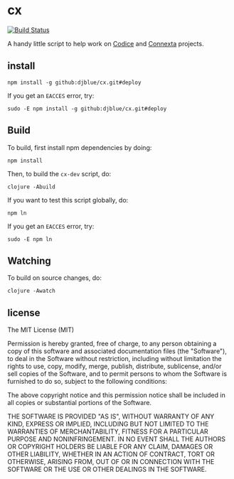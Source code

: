 # cx

[![Build Status](https://travis-ci.org/djblue/cx.svg?branch=master)](https://travis-ci.org/djblue/cx)

A handy little script to help work on [Codice](https://github.com/codice)
and [Connexta](https://github.com/connexta) projects.

## install

    npm install -g github:djblue/cx.git#deploy

If you get an `EACCES` error, try:

    sudo -E npm install -g github:djblue/cx.git#deploy

## Build

To build, first install npm dependencies by doing:

    npm install

Then, to build the `cx-dev` script, do:

    clojure -Abuild

If you want to test this script globally, do:

    npm ln

If you get an `EACCES` error, try:

    sudo -E npm ln

## Watching

To build on source changes, do:

    clojure -Awatch

## license

The MIT License (MIT)

Permission is hereby granted, free of charge, to any person obtaining a
copy of this software and associated documentation files (the "Software"),
to deal in the Software without restriction, including without limitation
the rights to use, copy, modify, merge, publish, distribute, sublicense,
and/or sell copies of the Software, and to permit persons to whom the
Software is furnished to do so, subject to the following conditions:

The above copyright notice and this permission notice shall be included in
all copies or substantial portions of the Software.

THE SOFTWARE IS PROVIDED "AS IS", WITHOUT WARRANTY OF ANY KIND, EXPRESS OR
IMPLIED, INCLUDING BUT NOT LIMITED TO THE WARRANTIES OF MERCHANTABILITY,
FITNESS FOR A PARTICULAR PURPOSE AND NONINFRINGEMENT. IN NO EVENT SHALL
THE AUTHORS OR COPYRIGHT HOLDERS BE LIABLE FOR ANY CLAIM, DAMAGES OR OTHER
LIABILITY, WHETHER IN AN ACTION OF CONTRACT, TORT OR OTHERWISE, ARISING
FROM, OUT OF OR IN CONNECTION WITH THE SOFTWARE OR THE USE OR OTHER
DEALINGS IN THE SOFTWARE.
